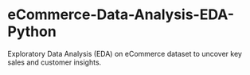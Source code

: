 # eCommerce-Data-Analysis-EDA-Python
Exploratory Data Analysis (EDA) on eCommerce dataset to uncover key sales and customer insights.
